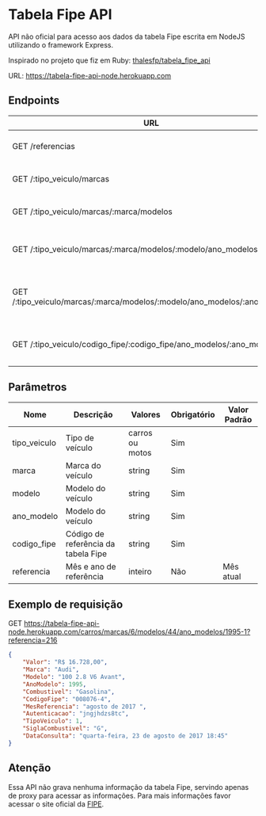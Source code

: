# Tabela Fipe API

API não oficial para acesso aos dados da tabela Fipe escrita em NodeJS utilizando o framework Express.

Inspirado no projeto que fiz em Ruby: [thalesfp/tabela_fipe_api](https://github.com/thalesfp/tabela_fipe_api)

URL: https://tabela-fipe-api-node.herokuapp.com

## Endpoints

| URL | Função | Parâmetros |
|---|---|---|
| GET /referencias | Retorna os meses de referência |  |
| GET /:tipo_veiculo/marcas | Retorna as marcas dos veículos | tipo_veiculo, referencia |
| GET /:tipo_veiculo/marcas/:marca/modelos | Retorna os modelos da marca | tipo_veiculo, marca, referencia |
| GET /:tipo_veiculo/marcas/:marca/modelos/:modelo/ano_modelos | Retorna os ano modelos de um modelo | tipo_veiculo, marca, modelo, referencia |
| GET /:tipo_veiculo/marcas/:marca/modelos/:modelo/ano_modelos/:ano_modelo | Retorna informações sobre o ano modelo | tipo_veiculo, marca, modelo, ano_modelo, referencia |
| GET /:tipo_veiculo/codigo_fipe/:codigo_fipe/ano_modelos/:ano_modelo | Retorna informações sobre o ano modelo | tipo_veiculo, codigo_fipe, ano_modelo, referencia |

## Parâmetros
| Nome | Descrição | Valores | Obrigatório | Valor Padrão |
|---|---|---|---|---|
| tipo_veiculo | Tipo de veículo | carros ou motos | Sim | |
| marca | Marca do veículo | string | Sim | |
| modelo | Modelo do veículo | string | Sim | |
| ano_modelo | Modelo do veículo | string | Sim | |
| codigo_fipe | Código de referência da tabela Fipe | string | Sim | |
| referencia | Mês e ano de referência | inteiro | Não | Mês atual |

## Exemplo de requisição

GET https://tabela-fipe-api-node.herokuapp.com/carros/marcas/6/modelos/44/ano_modelos/1995-1?referencia=216

```json
{
    "Valor": "R$ 16.728,00",
    "Marca": "Audi",
    "Modelo": "100 2.8 V6 Avant",
    "AnoModelo": 1995,
    "Combustivel": "Gasolina",
    "CodigoFipe": "008076-4",
    "MesReferencia": "agosto de 2017 ",
    "Autenticacao": "jngjhdzs8tc",
    "TipoVeiculo": 1,
    "SiglaCombustivel": "G",
    "DataConsulta": "quarta-feira, 23 de agosto de 2017 18:45"
}
```

## Atenção

Essa API não grava nenhuma informação da tabela Fipe, servindo apenas de proxy para acessar as informações. Para mais informações favor acessar o site oficial da [FIPE](http://veiculos.fipe.org.br/).
